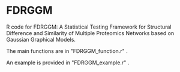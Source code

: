# FDRGGM

R code for FDRGGM: A Statistical Testing Framework for Structural Difference and Similarity of Multiple Proteomics Networks based on Gaussian Graphical Models. 

The main functions are in "FDRGGM_function.r" .

An example is provided in "FDRGGM_example.r" .
